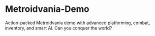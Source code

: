 # Metroidvania-Demo
Action-packed Metroidvania demo with advanced platforming, combat, inventory, and smart AI. Can you conquer the world?
